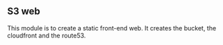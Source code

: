 ## S3 web

This module is to create a static front-end web. It creates the bucket, the cloudfront and the route53.